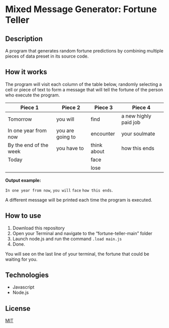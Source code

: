 # Mixed Message Generator: Fortune Teller

## Description

A program that generates random fortune predictions by combining multiple pieces of data preset in its source code.

## How it works

The program will visit each column of the table below, randomly selecting a cell or piece of text to form a message that will tell the fortune of the person who execute the program.

| Piece 1 | Piece 2 | Piece 3 | Piece 4 |
| --- | --- | --- | --- |
| Tomorrow | you will | find | a new highly paid job |
| In one year from now | you are going to | encounter  | your soulmate |
| By the end of the week | you have to | think about | how this ends |
| Today |  | face |  |
|  |  | lose |  |

**Output example:**

`In one year from now`, `you will` `face` `how this ends`.

A different message will be printed each time the program is executed.

## How to use

1. Download this repository
2. Open your Terminal and navigate to the “fortune-teller-main” folder
3. Launch node.js and run the command `.load main.js`
4. Done.

You will see on the last line of your terminal, the fortune that could be waiting for you.

## Technologies

- Javascript
- Node.js

## License

[MIT](LICENSE.txt)
